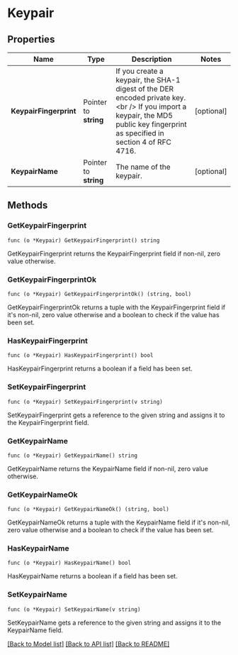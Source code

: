 # Keypair

## Properties

Name | Type | Description | Notes
------------ | ------------- | ------------- | -------------
**KeypairFingerprint** | Pointer to **string** | If you create a keypair, the SHA-1 digest of the DER encoded private key.&lt;br /&gt; If you import a keypair, the MD5 public key fingerprint as specified in section 4 of RFC 4716. | [optional] 
**KeypairName** | Pointer to **string** | The name of the keypair. | [optional] 

## Methods

### GetKeypairFingerprint

`func (o *Keypair) GetKeypairFingerprint() string`

GetKeypairFingerprint returns the KeypairFingerprint field if non-nil, zero value otherwise.

### GetKeypairFingerprintOk

`func (o *Keypair) GetKeypairFingerprintOk() (string, bool)`

GetKeypairFingerprintOk returns a tuple with the KeypairFingerprint field if it's non-nil, zero value otherwise
and a boolean to check if the value has been set.

### HasKeypairFingerprint

`func (o *Keypair) HasKeypairFingerprint() bool`

HasKeypairFingerprint returns a boolean if a field has been set.

### SetKeypairFingerprint

`func (o *Keypair) SetKeypairFingerprint(v string)`

SetKeypairFingerprint gets a reference to the given string and assigns it to the KeypairFingerprint field.

### GetKeypairName

`func (o *Keypair) GetKeypairName() string`

GetKeypairName returns the KeypairName field if non-nil, zero value otherwise.

### GetKeypairNameOk

`func (o *Keypair) GetKeypairNameOk() (string, bool)`

GetKeypairNameOk returns a tuple with the KeypairName field if it's non-nil, zero value otherwise
and a boolean to check if the value has been set.

### HasKeypairName

`func (o *Keypair) HasKeypairName() bool`

HasKeypairName returns a boolean if a field has been set.

### SetKeypairName

`func (o *Keypair) SetKeypairName(v string)`

SetKeypairName gets a reference to the given string and assigns it to the KeypairName field.


[[Back to Model list]](../README.md#documentation-for-models) [[Back to API list]](../README.md#documentation-for-api-endpoints) [[Back to README]](../README.md)


